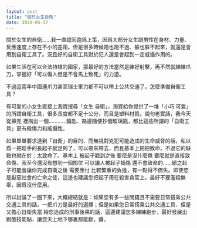 ```yaml
---
layout: post
title: "關於女生自衛"
date: 2020-05-27
---
```


關於女生的自衛……我一直認同跑爲上策，因爲大部分女生跟男性在身材、力量、反應速度上存在不小的差距。但是很多時候跑也跑不過、躲也躲不起來，就還是會用到自衛工具了。況且好的自衛工具對於犯人還是會起到一定威懾作用的。

如果生活在可以合法持槍的國家，那最好的方法當然是練好射擊，再不然就練練爪刀，掌握好「可以傷人但是不會馬上致死」的力道。

不過這兩年中國連爪刀甚至瑞士軍刀都不可以帶上公共交通了，怎麼準備自衛工具？

有可愛的小女生直接上淘寶搜尋「女生 自衛」，淘寶給你提供了一堆「小巧 可愛」的所謂自衛工具，很多長度都不足十公分，而且是塑料材質。說句老實話，我今天從褲兜
裡掏出一個…………鑰匙、路邊隨便抄個玻璃瓶，都比這些所謂的「自衛工具」更有殺傷力和威懾性。

如果單單要求達到「自衛」的目的、而無視對兇犯可能造成的生命威脅的話，私以爲一把趁手的長起子就足夠了，可以帶來帶去，而且基本上把把致命，不過它的缺點也就在於：太致命了。基本上
被起子戳到之後 要麼是沒什麼傷 要麼就是直接致命傷，我至今還沒有想到一個部位 可以讓人被起子捅傷 還不會致命的……總之起子可能會讓你完成自衛之後 需要應付
比較繁重的負擔，有一點得不償失。即使您是厭惡社會的亡命之徒，這邊也建議您把起子用在殺害貪官上，最好不要濫殺無辜，因爲沒什麼用。

所以討論了一圈下來，大概總結就是：如果您有多一些閒錢且不需要日常搭乘公共交通工具的話，一把爪刀是最好的選擇；但是如果您日常搭乘公共交通工具、但是又擔心自衛失當
給您造成的刑事後果的話，這邊建議您多練練跑步，最好發展出跑酷技能點，讓您天上地下哪裏都能翻，醬。
